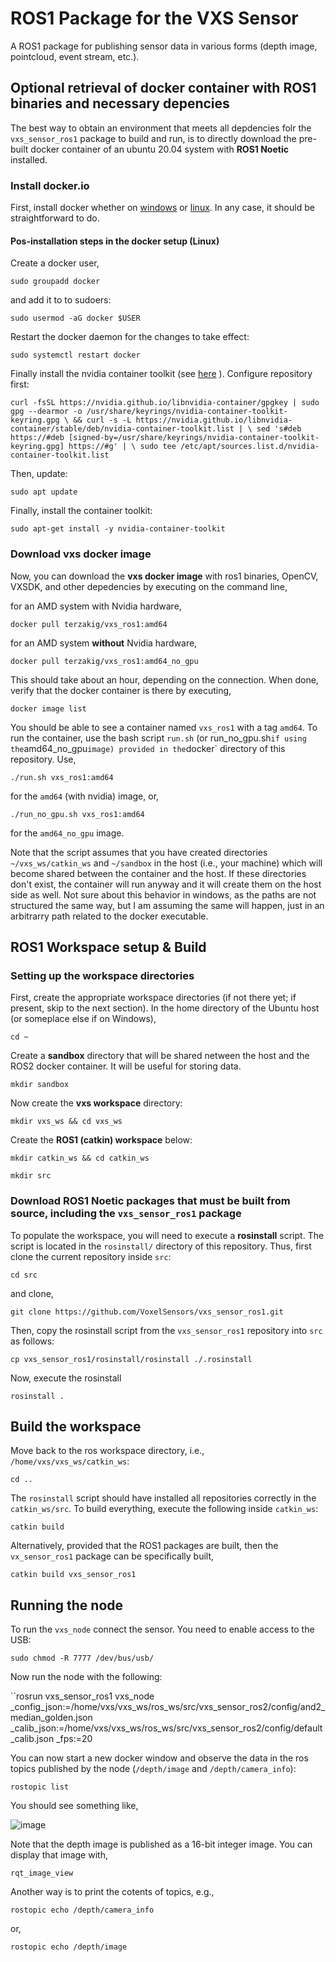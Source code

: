 # ROS1 Package for the VXS Sensor

A ROS1 package for publishing sensor data in various forms (depth image, pointcloud, event stream, etc.).

## Optional retrieval of docker container with ROS1 binaries and necessary depencies

The best way to obtain an environment that meets all depdencies folr the `vxs_sensor_ros1` package to build and run, is to directly download the pre-built docker container of an ubuntu 20.04 system with **ROS1 Noetic** installed.

### Install docker.io
First, install docker whether on [windows](https://docs.docker.com/desktop/setup/install/windows-install/) or [linux](https://docs.docker.com/engine/install/). In any case, it should be straightforward to do.

#### Pos-installation steps in the docker setup (Linux)
Create a docker user,

``sudo groupadd docker``

and add it to to sudoers:

``sudo usermod -aG docker $USER``

Restart the docker daemon for the changes to take effect:

``sudo systemctl restart docker``

Finally install the nvidia container toolkit (see [here](https://docs.nvidia.com/datacenter/cloud-native/container-toolkit/latest/install-guide.html) ). Configure repository first:

``curl -fsSL https://nvidia.github.io/libnvidia-container/gpgkey | sudo gpg --dearmor -o /usr/share/keyrings/nvidia-container-toolkit-keyring.gpg \
  && curl -s -L https://nvidia.github.io/libnvidia-container/stable/deb/nvidia-container-toolkit.list | \
    sed 's#deb https://#deb [signed-by=/usr/share/keyrings/nvidia-container-toolkit-keyring.gpg] https://#g' | \
    sudo tee /etc/apt/sources.list.d/nvidia-container-toolkit.list``

Then, update:

``sudo apt update``

Finally, install the container toolkit:

``sudo apt-get install -y nvidia-container-toolkit``

### Download vxs docker image
Now, you can download the **vxs docker image** with ros1 binaries, OpenCV, VXSDK, and other depedencies by executing on the command line,


for an AMD system with Nvidia hardware,

``docker pull terzakig/vxs_ros1:amd64``

for an AMD system **without** Nvidia hardware,

``docker pull terzakig/vxs_ros1:amd64_no_gpu``

This should take about an hour, depending on the connection. When done, verify that the docker container is there by executing,

``docker image list``

You should be able to see a container named `vxs_ros1` with a tag `amd64`. To run the container, use the bash script `run.sh` (or run_no_gpu.sh` if using the `amd64_no_gpu` image) provided in the `docker` directory of this repository. Use,

``./run.sh vxs_ros1:amd64``

for the `amd64` (with nvidia) image, or,

``./run_no_gpu.sh vxs_ros1:amd64``

for the `amd64_no_gpu` image.

Note that the script assumes that you have created directories `~/vxs_ws/catkin_ws`  and `~/sandbox` in the host (i.e., your machine) which will become shared between the container and the host. If these directories don't exist, the container will run anyway and it will create them on the host side as well. Not sure about this behavior in windows, as the paths are not structured the same way, but I am assuming the same will happen, just in an arbitrarry path related to the docker executable.

## ROS1 Workspace setup \& Build

### Setting up the workspace directories

First, create the appropriate workspace directories (if not there yet; if present, skip to the next section). In the home directory of the Ubuntu host (or someplace else if on Windows), 

``cd ~``

Create a **sandbox** directory that will be shared netween the host and the ROS2 docker container. It will be useful for storing data.

``mkdir sandbox``

Now create the **vxs  workspace** directory:

``mkdir vxs_ws && cd vxs_ws``

Create the **ROS1 (catkin) workspace** below:

``mkdir catkin_ws && cd catkin_ws``

``mkdir src``

### Download ROS1 Noetic packages that must be built from source, including the `vxs_sensor_ros1` package

To populate the workspace, you will need to execute a **rosinstall** script. The script is located in the `rosinstall/` directory of this repository. Thus, first clone the current repository inside `src`:

``cd src``

and clone,

``git clone https://github.com/VoxelSensors/vxs_sensor_ros1.git``

Then, copy the rosinstall script from the `vxs_sensor_ros1` repository into `src` as follows:

``cp vxs_sensor_ros1/rosinstall/rosinstall ./.rosinstall``

Now, execute the rosinstall 

``rosinstall .``

## Build the workspace

Move back to the ros workspace directory, i.e., `/home/vxs/vxs_ws/catkin_ws`:

``cd ..``

The `rosinstall` script should have installed all repositories correctly in the `catkin_ws/src`. To build everything, execute the following inside `catkin_ws`:

``catkin build``

Alternatively, provided that the ROS1 packages are built, then the `vx_sensor_ros1` package can be specifically built,

``catkin build vxs_sensor_ros1``

## Running the node

To run the `vxs_node` connect the sensor. You need to enable access to the USB:

``sudo chmod -R 7777 /dev/bus/usb/``

Now run the node with the following:

``rosrun vxs_sensor_ros1 vxs_node _config_json:=/home/vxs/vxs_ws/ros_ws/src/vxs_sensor_ros2/config/and2_median_golden.json _calib_json:=/home/vxs/vxs_ws/ros_ws/src/vxs_sensor_ros2/config/default_calib.json _fps:=20

You can now start a new docker window and observe the data in the ros topics published by the node (`/depth/image` and `/depth/camera_info`):

``rostopic list``

You should see something like,

![image](https://github.com/user-attachments/assets/1dd4a3a1-e3e3-4cdb-a967-a2315cd96a2e)

Note that the depth image is published as a 16-bit integer image. You can display that image with,

``rqt_image_view``

Another way is to print the cotents of topics, e.g.,

``rostopic echo /depth/camera_info``

or,

``rostopic echo /depth/image``

